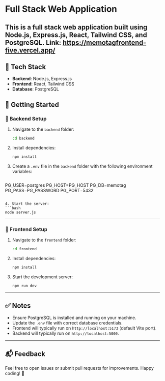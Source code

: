 # Full Stack Web Application

This is a full stack web application built using **Node.js**, **Express.js**, **React**, **Tailwind CSS**, and **PostgreSQL**.
Link: https://memotagfrontend-five.vercel.app/
---

## 💪 Tech Stack

- **Backend**: Node.js, Express.js  
- **Frontend**: React, Tailwind CSS  
- **Database**: PostgreSQL  


## 🚀 Getting Started

### 🔧 Backend Setup

1. Navigate to the `backend` folder:
   ```bash
   cd backend
   ```

2. Install dependencies:
   ```bash
   npm install
   ```

3. Create a `.env` file in the `backend` folder with the following environment variables:

   ```
PG_USER=postgres
PG_HOST=PG_HOST
PG_DB=memotag
PG_PASS=PG_PASSWORD
PG_PORT=5432

   ```

4. Start the server:
   ```bash
   node server.js
   ```

---

### 🎨 Frontend Setup

1. Navigate to the `frontend` folder:
   ```bash
   cd frontend
   ```

2. Install dependencies:
   ```bash
   npm install
   ```

3. Start the development server:
   ```bash
   npm run dev
   ```

---

## ✅ Notes

- Ensure PostgreSQL is installed and running on your machine.
- Update the `.env` file with correct database credentials.
- Frontend will typically run on `http://localhost:5173` (default Vite port).
- Backend will typically run on `http://localhost:5000`.

---

## 📬 Feedback

Feel free to open issues or submit pull requests for improvements. Happy coding! 🚀
